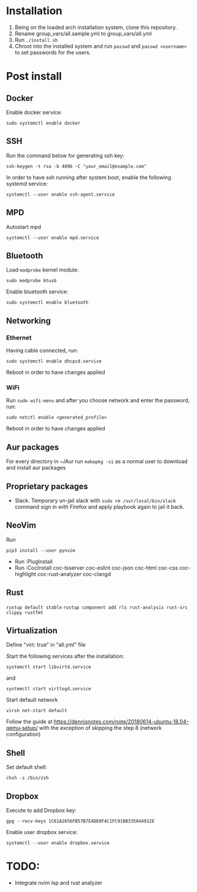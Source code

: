 # Installation

1. Being on the loaded arch installation system, clone this repository.
2. Rename group_vars/all.sample.yml to group_vars/all.yml
3. Run `./install.sh`
4. Chroot into the installed system and run `passwd` and `passwd <username>` to set passwords for the users.

# Post install

## Docker

Enable docker service:

```
sudo systemctl enable docker
```

## SSH

Run the command below for generating ssh key:

```
ssh-keygen -t rsa -b 4096 -C "your_email@example.com"
```

In order to have ssh running after system boot, enable the following systemd service:

```
systemctl --user enable ssh-agent.service
```

## MPD

Autostart mpd

```
systemctl --user enable mpd.service
```

## Bluetooth

Load `modprobe` kernel module:

```
sudo modprobe btusb
```

Enable bluetooth service:

```
sudo systemctl enable bluetooth
```

## Networking

### Ethernet

Having cable connected, run:

```
sudo systemctl enable dhcpcd.service
```

Reboot in order to have changes applied

### WiFi

Run `sudo wifi-menu` and after you choose network and enter the password, run:

```
sudo netctl enable <generated_profile>
```

Reboot in order to have changes applied

## Aur packages

For every directory in ~/Aur run `makepkg -si` as a normal user to download and install aur packages

## Proprietary packages

- Slack. Temporary un-jail slack with `sudo rm /usr/local/bin/slack` command sign in with Firefox and apply playbook again to jail it back.

## NeoVim

Run
```
pip3 install --user pynvim
```

- Run :PlugInstall
- Run :CocInstall coc-tsserver coc-eslint coc-json coc-html coc-css coc-highlight coc-rust-analyzer coc-clangd

## Rust

`rustup default stable`
`rustup component add rls rust-analysis rust-src clippy rustfmt`

## Virtualization

Define "virt: true" in "all.yml" file

Start the following services after the installation:

```
systemctl start libvirtd.service
```

and

```
systemctl start virtlogd.service
```

Start default network

```
virsh net-start default
```

Follow the guide at https://dennisnotes.com/note/20180614-ubuntu-18.04-qemu-setup/ with the exception of skipping the step 8 (network configuration)

## Shell
Set default shell:
```
chsh -s /bin/zsh
```

## Dropbox
Execute to add Dropbox key:
```
gpg --recv-keys 1C61A2656FB57B7E4DE0F4C1FC918B335044912E
```

Enable user dropbox service:
```
systemctl --user enable dropbox.service
```

# TODO:
- Integrate nvim lsp and rust analyzer
